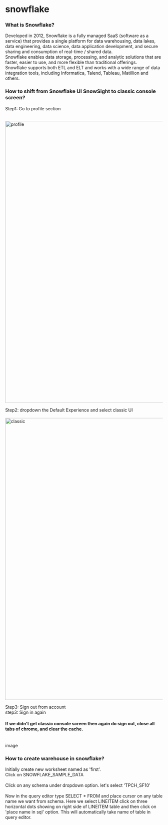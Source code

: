 # snowflake
<h3> What is Snowflake?</h3>
Developed in 2012, Snowflake is a fully managed SaaS (software as a service) that provides a single platform for data warehousing, data lakes, data engineering, data science, data application development, and secure sharing and consumption of real-time / shared data. </br>
Snowflake enables data storage, processing, and analytic solutions that are faster, easier to use, and more flexible than traditional offerings.<br>
Snowflake supports both ETL and ELT and works with a wide range of data integration tools, including Informatica, Talend, Tableau, Matillion and others.<br>




<h3>How to shift from Snowflake UI SnowSight to classic console screen?</h3>
 Step1: Go to profile section <br><br>
 
 <img align="center" alt="profile" width = 900 src="https://user-images.githubusercontent.com/88526990/220088276-8aba3c54-083f-4546-b089-1560d3c4f517.jpg"><br>

 
 
 Step2: dropdown the Default Experience and select classic UI <br><br>
 <img align="center" alt="classic" width = 900 src="https://user-images.githubusercontent.com/88526990/220088378-8add249d-48c0-48d0-a7f1-3f68fe014e1b.jpg"><br>

Step3: Sign out from account
<br>
step3: Sign in again
<br>
<h4> If we didn't get classic console screen then again do sign out, close all tabs of chrome, and clear the cache.</h4>
<br>
image
<br>
<h3> How to create warehouse in snowflake?</h3>
Initially create new worksheet named as 'first'.
<br>
Click on SNOWFLAKE_SAMPLE_DATA 
<br>
<snowflake_sample_data_image>
<br>
Click on any schema under dropdown option. let's select 'TPCH_SF10'
<br>
<TPCH_SF10_image>
<br>
Now in the query editor type SELECT * FROM and place cursor on any table name we want from schema. Here we select LINEITEM click on three horizontal dots showing on right side of LINEITEM table and then click on 'place name in sql' option. This will automatically take name of table in query editor.
<br>




 
 
 

